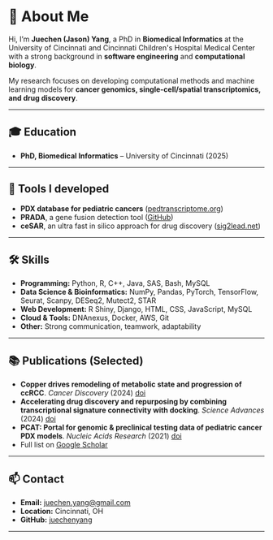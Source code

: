 # 👋 About Me

Hi, I’m **Juechen (Jason) Yang**, a PhD in **Biomedical Informatics** at the University of Cincinnati and Cincinnati Children's Hospital Medical Center with a strong background in **software engineering** and **computational biology**.  

My research focuses on developing computational methods and machine learning models for **cancer genomics, single-cell/spatial transcriptomics, and drug discovery**.

---

## 🎓 Education
- **PhD, Biomedical Informatics** – University of Cincinnati (2025)  

---

## 💼 Tools I developed
- **PDX database for pediatric cancers** ([pedtranscriptome.org](http://www.pedtranscriptome.org/))
- **PRADA**, a gene fusion detection tool ([GitHub](https://github.com/juechenyang/PRADA2))
- **ceSAR**, an ultra fast in silico approach for drug discovery ([sig2lead.net](http://sig2lead.net/))

---

## 🛠️ Skills
- **Programming:** Python, R, C++, Java, SAS, Bash, MySQL  
- **Data Science & Bioinformatics:** NumPy, Pandas, PyTorch, TensorFlow, Seurat, Scanpy, DESeq2, Mutect2, STAR  
- **Web Development:** R Shiny, Django, HTML, CSS, JavaScript, MySQL  
- **Cloud & Tools:** DNAnexus, Docker, AWS, Git  
- **Other:** Strong communication, teamwork, adaptability  

---

## 📚 Publications (Selected)
- **Copper drives remodeling of metabolic state and progression of ccRCC**. *Cancer Discovery* (2024) [doi](https://doi.org/10.1158/2159-8290.CD-24-0187)  
- **Accelerating drug discovery and repurposing by combining transcriptional signature connectivity with docking**. *Science Advances* (2024) [doi](https://doi.org/10.1126/sciadv.adj3010)  
- **PCAT: Portal for genomic & preclinical testing data of pediatric cancer PDX models**. *Nucleic Acids Research* (2021) [doi](https://doi.org/10.1093/nar/gkaa698)  
- Full list on [Google Scholar](https://scholar.google.com/citations?user=rPGiAYoAAAAJ&hl=en)  

---

## 📫 Contact
- **Email:** juechen.yang@gmail.com  
- **Location:** Cincinnati, OH  
- **GitHub:** [juechenyang](https://github.com/juechenyang)  

---
